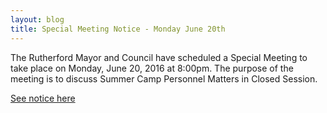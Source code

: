 ```yaml
---
layout: blog
title: Special Meeting Notice - Monday June 20th
---
```


The Rutherford Mayor and Council have scheduled a Special Meeting to take place on Monday, June 20, 2016 at 8:00pm. The purpose of the meeting is to discuss Summer Camp Personnel Matters in Closed Session. 


[See notice here](https://storage.googleapis.com/static.rutherford-nj.com/borough-clerk/Special_Meeting_Notice_2016_06_20.pdf)
